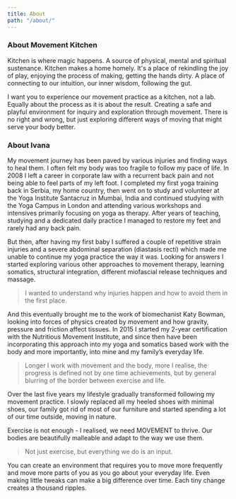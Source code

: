 ```yaml
---
title: About
path: "/about/"
---
```


### About Movement Kitchen 

Kitchen is where magic happens. A source of physical, mental and spiritual sustenance. Kitchen makes a home homely. It's a place of rekindling the joy of play, enjoying the process of making, getting the hands dirty. A place of connecting to our intuition, our inner wisdom, following the gut. 

I want you to experience our movement practice as a kitchen, not a lab. Equally about the process as it is about the result. Creating a safe and playful environment for inquiry and exploration through movement. There is no right and wrong, but just exploring different ways of moving that might serve your body better. 

### About Ivana 

My movement journey has been paved by various injuries and finding ways to heal them. I often felt my body was too fragile to follow my pace of life. In 2008 I left a career in corporate law with a recurrent back pain and not being able to feel parts of my left foot. I completed my first yoga training back in Serbia, my home country, then went on to study and volunteer at the Yoga Institute Santacruz in Mumbai, India and continued studying with the Yoga Campus in London and attending various workshops and intensives primarily focusing on yoga as therapy. After years of teaching, studying and a dedicated daily practice I managed to restore my feet and rarely had any back pain. 

But then, after having my first baby I suffered a couple of repetitive strain injuries and a severe abdominal separation (diastasis recti) which made me unable to continue my yoga practice the way it was. Looking for answers I started exploring various other approaches to movement therapy, learning somatics, structural integration, different miofascial release techniques and massage. 

> I wanted to understand why injuries happen and how to avoid them in the first place. 

And this eventually brought me to the work of biomechanist Katy Bowman, looking into forces of physics created by movement and how gravity, pressure and friction affect tissues. In 2015 I started my 2-year certification with the Nutritious Movement Institute, and since then have been incorporating this approach into my yoga and somatics based work with the body and more importantly, into mine and my family’s everyday life.

> Longer I work with movement and the body, more I realise, the progress is defined not by one time achievements, but by general blurring of the border between exercise and life. 

Over the last five years my lifestyle gradually transformed following my movement practice. I slowly replaced all my heeled shoes with minimal shoes, our family got rid of most of our furniture and started spending a lot of our time outside, moving in nature.

Exercise is not enough - I realised, we need MOVEMENT to thrive. Our bodies are beautifully malleable and adapt to the way we use them. 

> Not just exercise, but everything we do is an input.

You can create an environment that requires you to move more frequently and move more parts of you as you go about your everyday life. Even making little tweaks can make a big difference over time. Each tiny change creates a thousand ripples. 